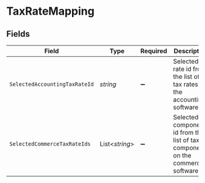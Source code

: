 # TaxRateMapping


## Fields

| Field                                                                               | Type                                                                                | Required                                                                            | Description                                                                         |
| ----------------------------------------------------------------------------------- | ----------------------------------------------------------------------------------- | ----------------------------------------------------------------------------------- | ----------------------------------------------------------------------------------- |
| `SelectedAccountingTaxRateId`                                                       | *string*                                                                            | :heavy_minus_sign:                                                                  | Selected tax rate id from the list of tax rates on the accounting software.         |
| `SelectedCommerceTaxRateIds`                                                        | List<*string*>                                                                      | :heavy_minus_sign:                                                                  | Selected tax component id from the list of tax components on the commerce software. |